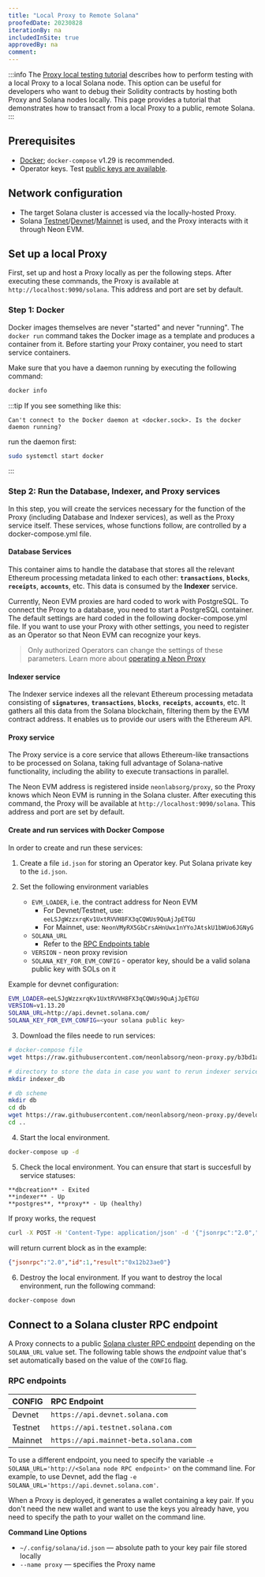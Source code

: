 ```yaml
---
title: "Local Proxy to Remote Solana"
proofedDate: 20230828
iterationBy: na
includedInSite: true
approvedBy: na
comment: 
---
```


:::info
The [Proxy local testing tutorial](/docs/operating/basic) describes how to perform testing with a local Proxy to a local Solana node. This option can be useful for developers who want to debug their Solidity contracts by hosting both Proxy and Solana nodes locally. This page provides a tutorial that demonstrates how to transact from a local Proxy to a public, remote Solana.
:::


## Prerequisites
- [Docker](https://docs.docker.com/get-docker/); `docker-compose` v1.29 is recommended.
- Operator keys. Test [public keys are available](https://github.com/neonlabsorg/proxy-model.py/tree/develop/proxy/operator-keypairs).


## Network configuration
  * The target Solana cluster is accessed via the locally-hosted Proxy.
  * Solana [Testnet](https://docs.solana.com/clusters#testnet)/[Devnet](https://docs.solana.com/clusters#devnet)/[Mainnet](https://docs.solana.com/clusters#mainnet-beta) is used, and the Proxy interacts with it through Neon EVM.

## Set up a local Proxy
First, set up and host a Proxy locally as per the following steps. After executing these commands, the Proxy is available at `http://localhost:9090/solana`. This address and port are set by default.

### Step 1: Docker
Docker images themselves are never "started" and never "running". The `docker run` command takes the Docker image as a template and produces a container from it. Before starting your Proxy container, you need to start service containers.

Make sure that you have a daemon running by executing the following command:
```bash
docker info
```

:::tip
If you see something like this:
```console
Can't connect to the Docker daemon at <docker.sock>. Is the docker daemon running?
```
run the daemon first:
```bash
sudo systemctl start docker
```
:::

### Step 2: Run the Database, Indexer, and Proxy services
In this step, you will create the services necessary for the function of the Proxy (including Database and Indexer services), as well as the Proxy service itself. These services, whose functions follow, are controlled by a docker-compose.yml file.

#### Database Services
This container aims to handle the database that stores all the relevant Ethereum processing metadata linked to each other: **`transactions`**, **`blocks`**, **`receipts`**, **`accounts`**, etc. This data is consumed by the **Indexer** service.

Currently, Neon EVM proxies are hard coded to work with PostgreSQL. To connect the Proxy to a database, you need to start a PostgreSQL container. The default settings are hard coded in the following docker-compose.yml file. If you want to use your Proxy with other settings, you need to register as an Operator so that Neon EVM can recognize your keys.

> Only authorized Operators can change the settings of these parameters. Learn more about [operating a Neon Proxy](/docs/operating/operator-introduction.md)

#### Indexer service
The Indexer service indexes all the relevant Ethereum processing metadata consisting of **`signatures`**, **`transactions`**, **`blocks`**, **`receipts`**, **`accounts`**, etc. It gathers all this data from the Solana blockchain, filtering them by the EVM contract address. It enables us to provide our users with the Ethereum API.

#### Proxy service
The Proxy service is a core service that allows Ethereum-like transactions to be processed on Solana, taking full advantage of Solana-native functionality, including the ability to execute transactions in parallel.

The Neon EVM address is registered inside `neonlabsorg/proxy`, so the Proxy knows which Neon EVM is running in the Solana cluster. After executing this command, the Proxy will be available at `http://localhost:9090/solana`. This address and port are set by default.

#### Create and run services with Docker Compose
In order to create and run these services: 

1. Create a file `id.json` for storing an Operator key.
   Put Solana private key to the `id.json`.

2. Set the following environment variables
   - `EVM_LOADER`, i.e. the contract address for Neon EVM
     - For Devnet/Testnet, use: `eeLSJgWzzxrqKv1UxtRVVH8FX3qCQWUs9QuAjJpETGU`
     - For Mainnet, use: `NeonVMyRX5GbCrsAHnUwx1nYYoJAtskU1bWUo6JGNyG`
   - `SOLANA_URL`
     - Refer to the [RPC Endpoints table](#rpc-endpoints)
   - `VERSION` - neon proxy revision
   - `SOLANA_KEY_FOR_EVM_CONFIG` - operator key, should be a valid solana public key with SOLs on it

Example for devnet configuration:
```bash
EVM_LOADER=eeLSJgWzzxrqKv1UxtRVVH8FX3qCQWUs9QuAjJpETGU
VERSION=v1.13.20
SOLANA_URL=http://api.devnet.solana.com/
SOLANA_KEY_FOR_EVM_CONFIG=<your solana public key>
```

3. Download the files neede to run services:
```bash
# docker-compose file
wget https://raw.githubusercontent.com/neonlabsorg/neon-proxy.py/b3bd1a298f3a437cb48379f348ed71268af382cc/docker-compose.yml

# directory to store the data in case you want to rerun indexer service
mkdir indexer_db

# db scheme
mkdir db
cd db
wget https://raw.githubusercontent.com/neonlabsorg/neon-proxy.py/develop/db/scheme.sql
cd ..
```

4. Start the local environment.
```bash   
docker-compose up -d
```

5. Check the local environment.
You can ensure that start is succesfull by service statuses:
```console
**dbcreation** - Exited
**indexer** - Up
**postgres**, **proxy** - Up (healthy)
```
If proxy works, the request
```bash
curl -X POST -H 'Content-Type: application/json' -d '{"jsonrpc":"2.0","method":"eth_blockNumber","id":1}' http://127.0.0.1:9090/solana
```
will return current block as in the example:
```JSON
{"jsonrpc":"2.0","id":1,"result":"0x12b23ae0"}
```

6. Destroy the local environment.
If you want to destroy the local environment, run the following command:
```bash
docker-compose down
```

## Connect to a Solana cluster RPC endpoint

A Proxy connects to a public [Solana cluster RPC endpoint](https://docs.solana.com/cluster/rpc-endpoints) depending on the `SOLANA_URL` value set. The following table shows the *endpoint* value that's set automatically based on the value of the `CONFIG` flag.

### RPC endpoints
CONFIG | RPC Endpoint
:-|:-
Devnet | `https://api.devnet.solana.com`
Testnet | `https://api.testnet.solana.com`
Mainnet | `https://api.mainnet-beta.solana.com`

To use a different endpoint, you need to specify the variable `-e SOLANA_URL='http://<Solana node RPC endpoint>'` on the command line. For example, to use Devnet, add the flag `-e SOLANA_URL='https://api.devnet.solana.com'`.

When a Proxy is deployed, it generates a wallet containing a key pair. If you don't need the new wallet and want to use the keys you already have, you need to specify the path to your wallet on the command line.

**Command Line Options**
  * `~/.config/solana/id.json` — absolute path to your key pair file stored locally
  * `--name proxy` — specifies the Proxy name

<!-- retired to retire linked page If you are not registered as an operator, you can only use test public keys. A list of available public keys is accessible in the  {Neon Proxy RPC Endpoints} (clusters/neon_proxy_rpc_endpoints.md) section. You do not need to specify the key using the `-v` flag, since it is already hard-coded into the Devnet/Testnet containers. -->
